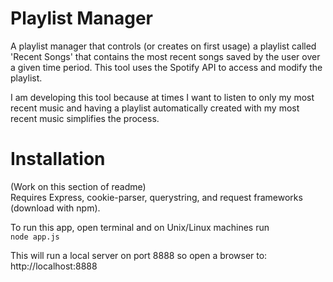 # Playlist Manager
A playlist manager that controls (or creates on first usage) a playlist called 'Recent Songs' that contains the most recent songs saved by the user over a given time period. This tool uses the Spotify API to access and modify the playlist.

I am developing this tool because at times I want to listen to only my most recent music and having a playlist automatically created with my most recent music simplifies the process.

# Installation
(Work on this section of readme) <br>
Requires Express, cookie-parser, querystring, and request frameworks (download with npm).

To run this app, open terminal and on Unix/Linux machines run
<code> node app.js </code>

This will run a local server on port 8888 so open a browser to:
http://localhost:8888
